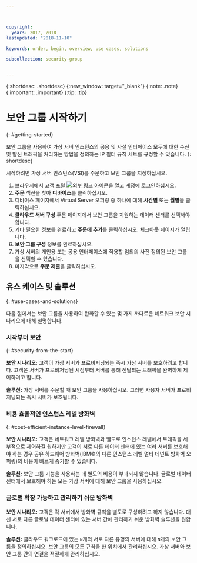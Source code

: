 ```yaml
---



copyright:
  years: 2017, 2018
lastupdated: "2018-11-10"

keywords: order, begin, overview, use cases, solutions

subcollection: security-group


---
```


{:shortdesc: .shortdesc}
{:new_window: target="_blank"}
{:note: .note}
{:important: .important}
{:tip: .tip}

# 보안 그룹 시작하기
{: #getting-started}

보안 그룹을 사용하여 가상 서버 인스턴스의 공용 및 사설 인터페이스 모두에 대한 수신 및 발신 트래픽을 처리하는 방법을 정의하는 IP 필터 규칙 세트를 규정할 수 있습니다.
{: shortdesc}

시작하려면 가상 서버 인스턴스(VSI)를 주문하고 보안 그룹을 지정하십시오.

1. 브라우저에서 [고객 포털 ![외부 링크 아이콘](../../icons/launch-glyph.svg "외부 링크 아이콘")](https://control.softlayer.com/)을 열고 계정에 로그인하십시오.
2. **주문** 섹션을 찾아 **디바이스**를 클릭하십시오.
3. 디바이스 페이지에서 Virtual Server 오퍼링 중 하나에 대해 **시간별** 또는 **월별**을 클릭하십시오.
4. **클라우드 서버 구성** 주문 페이지에서 보안 그룹을 지원하는 데이터 센터를 선택해야 합니다.
5. 기타 필요한 정보를 완료하고 **주문에 추가**를 클릭하십시오. 체크아웃 페이지가 열립니다.
6. **보안 그룹 구성** 정보를 완료하십시오.
7. 가상 서버의 개인용 또는 공용 인터페이스에 적용할 임의의 사전 정의된 보안 그룹을 선택할 수 있습니다.
8. 마지막으로 **주문 제출**을 클릭하십시오.

## 유스 케이스 및 솔루션
{: #use-cases-and-solutions}

다음 절에서는 보안 그룹을 사용하여 완화할 수 있는 몇 가지 까다로운 네트워크 보안 시나리오에 대해 설명합니다.

### 시작부터 보안
{: #security-from-the-start}

**보안 시나리오:** 고객이 가상 서버가 프로비저닝되는 즉시 가상 서버를 보호하려고 합니다. 고객은 서버가 프로비저닝된 시점부터 서버를 통해 전달되는 트래픽을 완벽하게 제어하려고 합니다.

**솔루션:** 가상 서버를 주문할 때 보안 그룹을 사용하십시오. 그러면 사용자 서버가 프로비저닝되는 즉시 서버가 보호됩니다.

### 비용 효율적인 인스턴스 레벨 방화벽
{: #cost-efficient-instance-level-firewall}

**보안 시나리오:** 고객은 네트워크 레벨 방화벽과 별도로 인스턴스 레벨에서 트래픽을 세부적으로 제어하길 원하지만 고객이 서로 다른 데이터 센터에 있는 여러 서버를 보호해야 하는 경우 공유 하드웨어 방화벽(IBM©의 다른 인스턴스 레벨 멀티 테넌트 방화벽 오퍼링)의 비용이 빠르게 증가할 수 있습니다. 

**솔루션:** 보안 그룹 기능을 사용하는 데 별도의 비용이 부과되지 않습니다. 글로벌 데이터 센터에서 보호해야 하는 모든 가상 서버에 대해 보안 그룹을 사용하십시오.

### 글로벌 확장 가능하고 관리하기 쉬운 방화벽
**보안 시나리오:** 고객은 각 서버에서 방화벽 규칙을 별도로 구성하려고 하지 않습니다. 대신 서로 다른 글로벌 데이터 센터에 있는 서버 간에 관리하기 쉬운 방화벽 솔루션을 원합니다.

**솔루션:** 클라우드 워크로드에 있는 `N`개의 서로 다른 유형의 서버에 대해 `N`개의 보안 그룹을 정의하십시오. 보안 그룹의 모든 규칙을 한 위치에서 관리하십시오. 가상 서버와 보안 그룹 간의 연결을 적절하게 관리하십시오.
